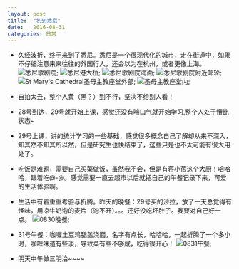 ```yaml
---
layout: post
title:  "初到悉尼"
date:   2016-08-31
categories: 日常
---
```


- 久经波折，终于来到了悉尼。悉尼是一个很现代化的城市，走在街道中，如果不仔细注意来来往往的外国行人，还会以为在杭州，或者更像上海。
![悉尼歌剧院](/assets/20160831/IMG_20160830_165633_HDR.jpg);
![悉尼港大桥](/assets/20160831/IMG_20160830_165846_HDR.jpg);
![悉尼歌剧院海面](/assets/20160831/IMG_20160830_171727_HDR.jpg);
![悉尼歌剧院附近邮轮](/assets/20160831/IMG_20160830_165649_HDR.jpg);
![St Mary's Cathedral圣母主教座堂外部](/assets/20160831/IMG_20160830_160544_HDR.jpg);
![圣母主教座堂内](/assets/20160831/IMG_20160830_161923_HDR.jpg);

- 自拍太丑，整个人黄（黑？）到不行，坚决不给别人看！
- 28号到达，29号就开始上课，感觉还没有喘口气就开始学习,整个人处于懵比状态~
- 29号上课，讲的统计学习的一些基础，感觉很多概念自己了解却从来不深入，知其然不知其所以然，但是研究生也快结束了，这些只是也不太可能有很大用处了。
- 吃饭是难题，需要自己买菜做饭，虽然我不会，但是有蒋小蓓这个大厨！哈哈哈，跟着吃@-@。感觉需要一直去超市以后就把自己的午餐记录下来，可爱的生活体验啊。
- 生活中有着重重考验与折腾。昨天的晚餐：29号买的沙拉，放了一天总觉得有怪味，用凉牛奶泡的麦片（泡不开）。。。还好没吃坏肚子。我要对自己好一点。
![0830晚餐](/assets/20160831/IMG_20160830_184359.jpg);
- 31号午餐：咖喱土豆鸡腿盖浇面，名字有点长，哈哈哈，一起折腾了一个多小时，咖喱味道有些淡，导致菜有些不够咸，吃得很开心！
![0831午餐](/assets/20160831/IMG_20160831_141859.jpg);
- 明天中午做三明治~~~~
